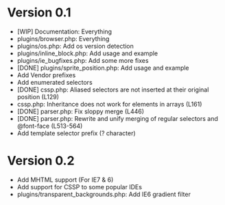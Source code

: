 Version 0.1
===========

 * [WIP] Documentation: Everything
 * plugins/browser.php: Everything
 * plugins/os.php: Add os version detection
 * plugins/inline_block.php: Add usage and example
 * plugins/ie_bugfixes.php: Add some more fixes
 * [DONE] plugins/sprite_position.php: Add usage and example
 * Add Vendor prefixes
 * Add enumerated selectors
 * [DONE] cssp.php: Aliased selectors are not inserted at their original position (L129)
 * cssp.php: Inheritance does not work for elements in arrays (L161)
 * [DONE] parser.php: Fix sloppy merge (L446)
 * [DONE] parser.php: Rewrite and unify merging of regular selectors and @font-face (L513-564)
 * Add template selector prefix (? character)



Version 0.2
===========

 * Add MHTML support (For IE7 & 6)
 * Add support for CSSP to some popular IDEs
 * plugins/transparent_backgrounds.php: Add IE6 gradient filter